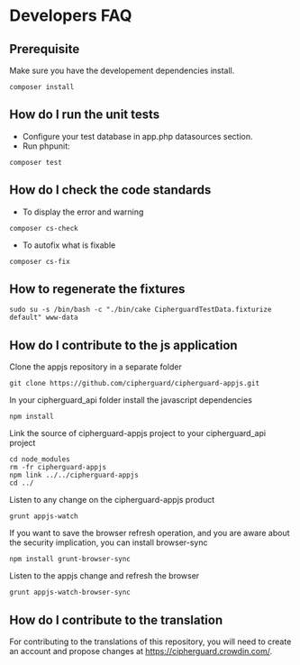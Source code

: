 # Developers FAQ
## Prerequisite
Make sure you have the developement dependencies install.
```
composer install
```

## How do I run the unit tests
- Configure your test database in app.php datasources section.
- Run phpunit:
```
composer test
```

## How do I check the code standards
- To display the error and warning
```
composer cs-check
```
- To autofix what is fixable
```
composer cs-fix
```

## How to regenerate the fixtures
```
sudo su -s /bin/bash -c "./bin/cake CipherguardTestData.fixturize default" www-data
```

## How do I contribute to the js application

Clone the appjs repository in a separate folder
```
git clone https://github.com/cipherguard/cipherguard-appjs.git
```

In your cipherguard_api folder install the javascript dependencies
```
npm install
```

Link the source of cipherguard-appjs project to your cipherguard_api project
```
cd node_modules
rm -fr cipherguard-appjs
npm link ../../cipherguard-appjs
cd ../
```

Listen to any change on the cipherguard-appjs product
```
grunt appjs-watch
```

If you want to save the browser refresh operation, and you are aware about the security implication, you can
install browser-sync
```
npm install grunt-browser-sync
```

Listen to the appjs change and refresh the browser
```
grunt appjs-watch-browser-sync
```

## How do I contribute to the translation

For contributing to the translations of this repository, you will need to create an account and propose changes at https://cipherguard.crowdin.com/.

